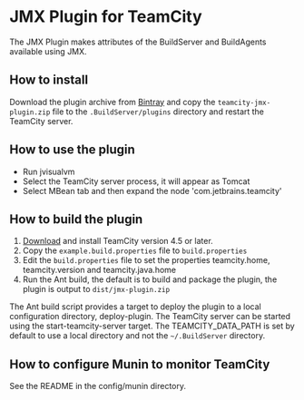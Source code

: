 # JMX Plugin for TeamCity

The JMX Plugin makes attributes of the BuildServer and BuildAgents available using JMX.

## How to install

Download the plugin archive from [Bintray](https://bintray.com/rodm/teamcity-plugins/teamcity-jmx-plugin) and copy the `teamcity-jmx-plugin.zip` file to the `.BuildServer/plugins` directory and restart the TeamCity server.

## How to use the plugin

* Run jvisualvm
* Select the TeamCity server process, it will appear as Tomcat
* Select MBean tab and then expand the node 'com.jetbrains.teamcity'

## How to build the plugin

1. [Download](http://www.jetbrains.com/teamcity/download/index.html) and install TeamCity version 4.5 or later.
2. Copy the `example.build.properties` file to `build.properties`
3. Edit the `build.properties` file to set the properties teamcity.home, teamcity.version and teamcity.java.home
4. Run the Ant build, the default is to build and package the plugin, the plugin is output to `dist/jmx-plugin.zip`

The Ant build script provides a target to deploy the plugin to a local configuration directory, deploy-plugin. The
TeamCity server can be started using the start-teamcity-server target. The TEAMCITY_DATA_PATH is set by default to use
a local directory and not the `~/.BuildServer` directory.

## How to configure Munin to monitor TeamCity

See the README in the config/munin directory.
